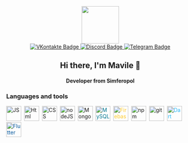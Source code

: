 
<div id="header" align="center">
  <img src="https://giphy.com/stickers/mrurbinaco-mr-urbina-office-paTz7UZbPfTZFRYnnB" width="100"/>
</div>
<div id="badges" align="center">
  <a href="https://vk.com/mrs.lightwood">
    <img src="https://img.shields.io/badge/VK-blue?style=for-the-badge&logo=vk&logoColor=white" alt="VKontakte Badge"/>
  </a>
  <a href="https://discord.com/users/mavi_bekirova">
    <img src="https://img.shields.io/badge/Discord-purple?style=for-the-badge&logo=discord&logoColor=white" alt="Discord Badge"/>
  </a>
  <a href="https://t.me/mavile_hanum">
    <img src="https://img.shields.io/badge/Telegram-blue?style=for-the-badge&logo=telegram&logoColor=white" alt="Telegram Badge"/>
  </a>
</div>
<div id="header" align="center">
  <h2> Hi there, I'm Mavile 👋</h2>
  <h4>Developer from Simferopol</h4>
</div>

<div>
  <h3> Languages and tools</h3>
  <img src="https://cdn.jsdelivr.net/gh/devicons/devicon/icons/javascript/javascript-original.svg"
    title="JS" width="40" style="display: inline-block;">&nbsp;
  <img src="https://cdn.jsdelivr.net/gh/devicons/devicon/icons/html5/html5-original.svg"
    title="Html" width="40" style="display: inline-block;">&nbsp;
  <img src="https://cdn.jsdelivr.net/gh/devicons/devicon/icons/css3/css3-original.svg"
    title="CSS" width="40" style="display: inline-block;">&nbsp;
  <img src="https://cdn.jsdelivr.net/gh/devicons/devicon/icons/nodejs/nodejs-original.svg"
    title="nodeJS" width="40" style="display: inline-block;">&nbsp;
  <img src="https://cdn.jsdelivr.net/gh/devicons/devicon/icons/mongodb/mongodb-plain-wordmark.svg"
    title="MongoDB" width="40" style="display: inline-block;">&nbsp;
  <img src="https://cdn.jsdelivr.net/gh/devicons/devicon/icons/mysql/mysql-original-wordmark.svg"
    title="MySQL" width="40" style="display: inline-block; color: #00758F;">&nbsp;
  <img src="https://cdn.jsdelivr.net/gh/devicons/devicon/icons/firebase/firebase-plain-wordmark.svg"
    title="Firebase" width="40" style="display: inline-block; color: #FFCA28;">&nbsp;
  <img src="https://cdn.jsdelivr.net/gh/devicons/devicon/icons/npm/npm-original-wordmark.svg"
    title="npm" width="40" style="display: inline-block;">&nbsp;
  <img src="https://cdn.jsdelivr.net/gh/devicons/devicon/icons/git/git-plain.svg"
    title="git" width="40" style="display: inline-block;">&nbsp;
  <img src="https://cdn.jsdelivr.net/gh/devicons/devicon/icons/dart/dart-original.svg"
    title="Dart" width="40" style="display: inline-block; color: #2BB7F6;">&nbsp;
  <img src="https://cdn.jsdelivr.net/gh/devicons/devicon/icons/flutter/flutter-original.svg"
    title="Flutter" width="40" style="display: inline-block; color: #02569B;">&nbsp;
</div>


<div id="stat" align="center">
    <img src="https://github-profile-summary-cards.vercel.app/api/cards/profile-details?username=BekirovaMavile&theme=github_dark" alt=""/>
    <img src="https://github-profile-summary-cards.vercel.app/api/cards/most-commit-language?username=BekirovaMavile&theme=github_dark" alt=""/>
     <img src="https://github-profile-summary-cards.vercel.app/api/cards/stats?username=BekirovaMavile&theme=github_dark" alt=""/>
</div>
